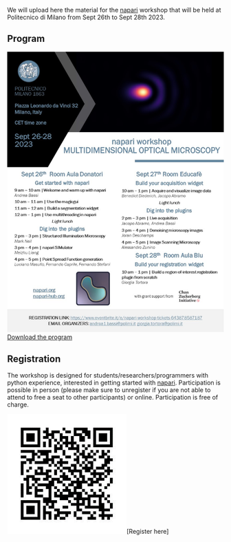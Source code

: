We will upload here the material for the [napari] workshop that will be held at Politecnico di Milano from Sept 26th to Sept 28th 2023. 

## Program
![raw](https://github.com/andreabassi78/napari_workshop_milan/raw/main/program/Flyer.jpg)
[Download the program]

## Registration
The workshop is designed for students/researchers/programmers with python experience, interested in getting started with [napari].
Participation is possible in person (please make sure to unregister if you are not able to attend to free a seat to other participants) or online. Participation is free of charge.

![raw](https://github.com/andreabassi78/napari_workshop_milan/raw/main/program/registration.png)[Register here]

[napari]: https://github.com/napari/napari
[Download the program]: https://github.com/andreabassi78/napari_workshop_milan/raw/main/program/Flyer.pdf
[Register here for free]: https://www.eventbrite.it/e/napari-workshop-tickets-643878587187  